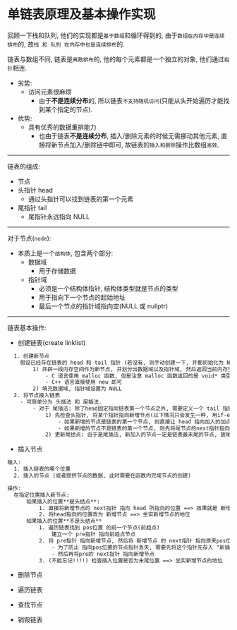 # 单链表原理及基本操作实现
回顾一下栈和队列, 他们的实现都是`基于数组`和循环得到的, 由于`数组在内存中是连续排布`的, 故`栈 和 队列 在内存中也是连续排布`的.

链表与数组不同, 链表是`离散排布`的, 他的每个元素都是一个独立的对象, 他们通过`指针`相连.
- 劣势:
  - 访问元素很麻烦
    - 由于**不是连续分布**的, 所以链表`不支持随机访问`(只能从头开始遍历才能找到某个指定的节点).
- 优势:
  - 具有优秀的数据重排能力
    - 也由于链表**不是连续分布**, 插入/删除元素的时候无需挪动其他元素, 直接将新节点加入/删除链中即可, 故链表的`插入和删除`操作比数组`高效`.

--- 

链表的组成:
- 节点
- 头指针 head
  - 通过头指针可以找到链表的第一个元素
- 尾指针 tail
  - 尾指针永远指向 NULL

---

对于节点(`node`):
- 本质上是一个`结构体`, 包含两个部分:
  - 数据域
    - 用于存储数据
  - 指针域
    - 必须是一个结构体指针, 结构体类型就是节点的类型
    - 用于指向下一个节点的起始地址
    - 最后一个节点的指针域指向空(NULL 或 nullptr)


---

链表基本操作:
- 创建链表(create linklist)
```txt
  1. 创建新节点
    假设已经存在链表的 head 和 tail 指针 (若没有, 则手动创建一下, 并都初始化为 NULL).
        1) 开辟一段内存空间作为新节点, 并划分出数据域以及指针域, 然后返回当前内存空间的起始地址;
            - C 语言使用 malloc 函数, 但是注意 malloc 函数返回的是 void* 类型, 需要**强制转换为节点类型**.
            - C++ 语言直接使用 new 即可
        2) 填充数据域, 指针域设置为 NULL
  2. 将节点接入链表
    - 可简单分为 头插法 和 尾插法.
        - 对于 尾插法: 除了head固定指向链表第一个节点之外, 需要定义一个 tail 指针, 让它永远指向最后一个节点
            1) 先检查头指针, 将某个指针指向新增节点(以下情况只会发生一种, 用if-else): 
                - 如果新增的节点是链表的第一个节点, 则直接让 head 指向加入的加点; 
                - 如果新增的节点不是链表的第一个节点, 则先将尾节点的next指针指向新增节点.
            2) 更新尾结点: 由于是尾插法, 新加入的节点一定是链表最末尾的节点, 故尾结点**最终**一定指向新加入的节点.
```

- 插入节点
```txt
输入: 
  1. 插入链表的哪个位置
  2. 插入的节点 (或者提供节点的数据, 此时需要在函数内完成节点的创建)

操作:
  在指定位置插入新节点:
      如果插入的位置**是头结点**:
          1. 直接将新增节点的 next指针 指向 head 所指向的位置 ==> 效果就是 新增节点 位于链表的头部
          2. 将head指向的位置改为 新增节点 ==> 坐实新增节点的地位
      如果插入的位置**不是头结点**
          1. 遍历链表找到 pos位置 的前一个节点(前趋点)
              建立一个 pre指针 指向前趋点节点
          2. 将 pre指针 指向新增节点, 然后将 新增节点 的 next指针 指向原来pos位置的节点.
              - 为了防止 指向pos位置的节点指针丢失, 需要先将这个指针先存入 "新插入节点的指针域(将它的next设置为指向原来pos位置的节点)" 
              - 然后再将pre的 next指针 指向新增节点
          3. (不能忘记!!!!) 检查插入位置是否为末尾位置 ==> 坐实新增节点的地位
```

- 删除节点


- 遍历链表
- 查找节点
- 销毁链表




